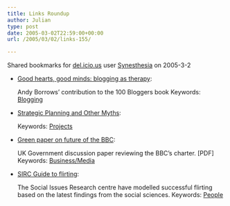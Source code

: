 ```yaml
---
title: Links Roundup
author: Julian
type: post
date: 2005-03-02T22:59:00+00:00
url: /2005/03/02/links-155/

---
```

Shared bookmarks for [del.icio.us][1] user  [Synesthesia][2] on 2005-3-2

  * [Good hearts, good minds: blogging as therapy][3]:
  
    Andy Borrows&#8217; contribution to the 100 Bloggers book Keywords: [Blogging][4]
  * [Strategic Planning and Other Myths][5]:
   
    Keywords: [Projects][6]
  * [Green paper on future of the BBC][7]:
  
    UK Government discussion paper reviewing the BBC&#8217;s charter. [PDF] Keywords: [Business/Media][8]
  * [SIRC Guide to flirting][9]:
  
    The Social Issues Research centre have modelled successful flirting based on the latest findings from the social sciences. Keywords: [People][10]

 [1]: http://del.icio.us/
 [2]: http://del.icio.us/synesthesia
 [3]: http://olderandgrowing.blogspot.com/2005/03/good-hearts-good-minds-blogging-as.html "http://olderandgrowing.blogspot.com/2005/03/good-hearts-good-minds-blogging-as.html"
 [4]: http://del.icio.us/synesthesia/Blogging
 [5]: http://projectsteps.blogspot.com/2005/03/strategic-planning-and-other-myths_01.html "http://projectsteps.blogspot.com/2005/03/strategic-planning-and-other-myths_01.html"
 [6]: http://del.icio.us/synesthesia/Projects
 [7]: http://www.bbccharterreview.org.uk/pdf_documents/bbc_cr_greenpaper.pdf "http://www.bbccharterreview.org.uk/pdf_documents/bbc_cr_greenpaper.pdf"
 [8]: http://del.icio.us/synesthesia/Business/Media
 [9]: http://www.sirc.org/publik/flirt.html "http://www.sirc.org/publik/flirt.html"
 [10]: http://del.icio.us/synesthesia/People